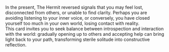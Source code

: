 In the present, The Hermit reversed signals that you may feel lost, disconnected from others, or unable to find clarity. Perhaps you are avoiding listening to your inner voice, or conversely, you have closed yourself too much in your own world, losing contact with reality.  
This card invites you to seek balance between introspection and interaction with the world: gradually opening up to others and accepting help can bring light back to your path, transforming sterile solitude into constructive reflection.
